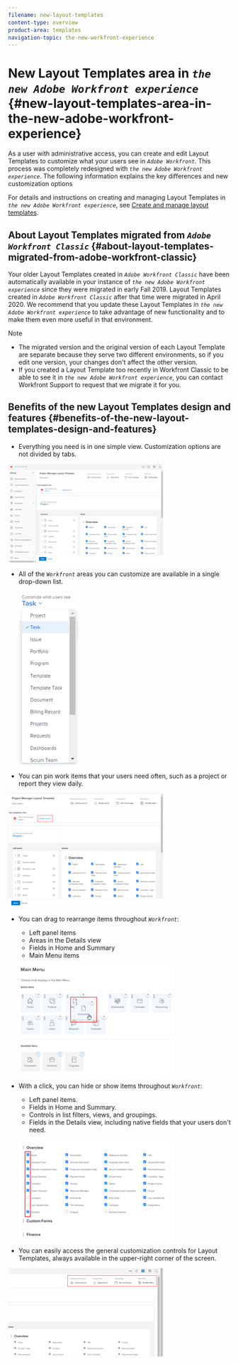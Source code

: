 ```yaml
---
filename: new-layout-templates
content-type: overview
product-area: templates
navigation-topic: the-new-workfront-experience
---
```




# New Layout Templates area in *`the new Adobe Workfront experience`* {#new-layout-templates-area-in-the-new-adobe-workfront-experience}

As a user with administrative access, you can create and edit Layout Templates to customize what your users see in *`Adobe Workfront`*. This process was completely redesigned with *`the new Adobe Workfront experience`*. The following information explains the key differences and new customization options


For details and instructions on creating and managing Layout Templates in *`the new Adobe Workfront experience`*, see [Create and manage layout templates](create-and-manage-layout-templates.md).


## About Layout Templates migrated from *`Adobe Workfront Classic`* {#about-layout-templates-migrated-from-adobe-workfront-classic}

Your older Layout Templates created in *`Adobe Workfront Classic`* have been automatically available in your instance of *`the new Adobe Workfront experience`* since they were migrated in early Fall 2019. Layout Templates created in *`Adobe Workfront Classic`* after that time were migrated in April 2020. We recommend that you update these Layout Templates in *`the new Adobe Workfront experience`* to take advantage of new functionality and to make them even more useful in that environment.


>[!NOTE]
>
>
>
>
>* The migrated version and the original version of each Layout Template are separate because they serve two different environments, so if you edit one version, your changes don't affect the other version.
>* If you created a Layout Template too recently in Workfront Classic to be able to see it in *`the new Adobe Workfront experience`*, you can contact Workfront Support to request that we migrate it for you.
>
>





## Benefits of the new Layout Templates design and features {#benefits-of-the-new-layout-templates-design-and-features}




*  Everything you need is in one simple view. Customization options are not divided by tabs.


  ![](assets/layout-templates-nwe-adobe-branding-350x222.png)



* All of the *`Workfront`* areas you can customize are available in a single drop-down list.


  ![](assets/customize-what-users-see.png)



*  You can pin work items that your users need often, such as a project or report they view daily.


  ![](assets/add-new-pin-adobe-branding-350x257.png)



*  You can drag to rearrange items throughout *`Workfront`*:

    
    
    * Left panel items
    * Areas in the Details view
    * Fields in Home and Summary
    *  Main Menu items
    
    
      ![](assets/rearrange-main-menu-items-350x246.png)    
    

    
    
    

*  With a click, you can hide or show items throughout *`Workfront`*:

    
    
    * Left panel items.
    * Fields in Home and Summary.
    * Controls in list filters, views, and groupings.
    *  Fields in the Details view, including native fields that your users don't need.
    
    
      ![](assets/hide-and-show-350x224.png)    
    

    
    
    

*  You can easily access the general customization controls for Layout Templates, always available in the upper-right corner of the screen.


  ![](assets/global-options-nwe-350x199.png)





